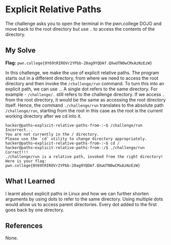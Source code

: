 # Explicit Relative Paths
The challenge asks you to open the terminal in the pwn.college DOJO and move back to the root directory but use `.` to access the contents of the directory.

## My Solve
**Flag:** `pwn.college{0Y69tRIROVr2YPbb-20ag9YQDAf.QXwUTN0wCMxAzNzEzW}`

In this challenge, we make the use of explicit relative paths. The program starts out in a different directory, from where we need to access the root directory and then invoke the `/challenge/run` command. To turn this into an explicit path, we can use `.`. A single dot refers to the same directory. For example - `/challenge/.` still refers to the challenge directory. If we access `.` from the root directory, it would be the same as accessing the root directory itself. Hence, the command `./challenge/run` translates to the absolute path `/challenge/run`, starting from the root in this case as the root is the current working directory after we cd into it.

```
hacker@paths~explicit-relative-paths-from-:~$ /challenge/run
Incorrect...
You are not currently in the / directory.
Please use the `cd` utility to change directory appropriately.
hacker@paths~explicit-relative-paths-from-:~$ cd /
hacker@paths~explicit-relative-paths-from-:/$ ./challenge/run
Correct!!!
./challenge/run is a relative path, invoked from the right directory!
Here is your flag:
pwn.college{0Y69tRIROVr2YPbb-20ag9YQDAf.QXwUTN0wCMxAzNzEzW}
```
## What I Learned
I learnt about explicit paths in Linux and how we can further shorten arguments by using dots to refer to the same directory. Using multiple dots would allow us to access parent directories. Every dot added to the first goes back by one directory.

## References
None.